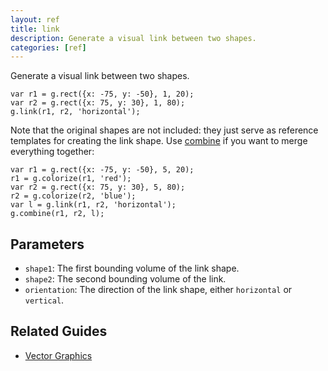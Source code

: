 ```yaml
---
layout: ref
title: link
description: Generate a visual link between two shapes.
categories: [ref]
---
```

Generate a visual link between two shapes.

    var r1 = g.rect({x: -75, y: -50}, 1, 20);
    var r2 = g.rect({x: 75, y: 30}, 1, 80);
    g.link(r1, r2, 'horizontal');

Note that the original shapes are not included: they just serve as reference templates for creating the link shape. Use [combine](/ref/combine.html) if you want to merge everything together:

    var r1 = g.rect({x: -75, y: -50}, 5, 20);
    r1 = g.colorize(r1, 'red');
    var r2 = g.rect({x: 75, y: 30}, 5, 80);
    r2 = g.colorize(r2, 'blue');
    var l = g.link(r1, r2, 'horizontal');
    g.combine(r1, r2, l);
    

## Parameters
- `shape1`: The first bounding volume of the link shape.
- `shape2`: The second bounding volume of the link.
- `orientation`: The direction of the link shape, either `horizontal` or `vertical`.

## Related Guides
- [Vector Graphics](/guide/vector.html)
